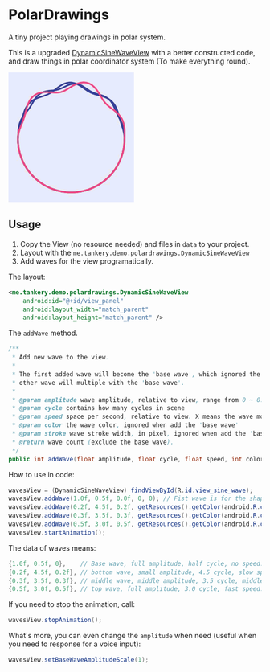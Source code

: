 # PolarDrawings

A tiny project playing drawings in polar system.

This is a upgraded [DynamicSineWaveView](https://github.com/tankery/DynamicSineWaveView) with a better constructed code, and draw things in polar coordinator system (To make everything round).

![](art/dynamic-sine-wave-circle.gif)

## Usage

1. Copy the View (no resource needed) and files in `data` to your project.
2. Layout with the `me.tankery.demo.polardrawings.DynamicSineWaveView`
3. Add waves for the view programatically.

The layout:

``` xml
<me.tankery.demo.polardrawings.DynamicSineWaveView
    android:id="@+id/view_panel"
    android:layout_width="match_parent"
    android:layout_height="match_parent" />
```

The `addWave` method.

``` java
/**
 * Add new wave to the view.
 *
 * The first added wave will become the 'base wave', which ignored the color & stroke, and
 * other wave will multiple with the 'base wave'.
 *
 * @param amplitude wave amplitude, relative to view, range from 0 ~ 0.5
 * @param cycle contains how many cycles in scene
 * @param speed space per second, relative to view. X means the wave move X times of width per second
 * @param color the wave color, ignored when add the 'base wave'
 * @param stroke wave stroke width, in pixel, ignored when add the 'base wave'
 * @return wave count (exclude the base wave).
 */
public int addWave(float amplitude, float cycle, float speed, int color, float stroke);
```

How to use in code:

``` java
wavesView = (DynamicSineWaveView) findViewById(R.id.view_sine_wave);
wavesView.addWave(1.0f, 0.5f, 0.0f, 0, 0); // Fist wave is for the shape of other waves.
wavesView.addWave(0.2f, 4.5f, 0.2f, getResources().getColor(android.R.color.holo_blue_dark), stroke);
wavesView.addWave(0.3f, 3.5f, 0.3f, getResources().getColor(android.R.color.holo_blue_dark), stroke);
wavesView.addWave(0.5f, 3.0f, 0.5f, getResources().getColor(android.R.color.holo_red_dark), stroke);
wavesView.startAnimation();
```

The data of waves means:

``` java
{1.0f, 0.5f, 0},    // Base wave, full amplitude, half cycle, no speed.
{0.2f, 4.5f, 0.2f}, // bottom wave, small amplitude, 4.5 cycle, slow speed.
{0.3f, 3.5f, 0.3f}, // middle wave, middle amplitude, 3.5 cycle, middle speed.
{0.5f, 3.0f, 0.5f}, // top wave, full amplitude, 3.0 cycle, fast speed.
```

If you need to stop the animation, call:

``` java
wavesView.stopAnimation();
```

What's more, you can even change the `amplitude` when need (useful when you need to response for a voice input):

``` java
wavesView.setBaseWaveAmplitudeScale(1);
```




